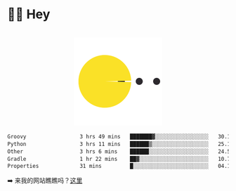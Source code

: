 
# 👋🏻 Hey
<div align="center">
	<br>
	<img src="https://raw.githubusercontent.com/Aniket965/Aniket965/master/pacman.svg?sanitize=true" width="200" height="200">
	<br>
</div>

<!--START_SECTION:waka-->

```txt
Groovy                 3 hrs 49 mins   ███████▓░░░░░░░░░░░░░░░░░   30.11 %
Python                 3 hrs 11 mins   ██████▒░░░░░░░░░░░░░░░░░░   25.13 %
Other                  3 hrs 6 mins    ██████░░░░░░░░░░░░░░░░░░░   24.54 %
Gradle                 1 hr 22 mins    ██▓░░░░░░░░░░░░░░░░░░░░░░   10.77 %
Properties             31 mins         █░░░░░░░░░░░░░░░░░░░░░░░░   04.17 %
```

<!--END_SECTION:waka-->

 ➡️  来我的网站瞧瞧吗？[这里](https://www.shaolongfei.com)
